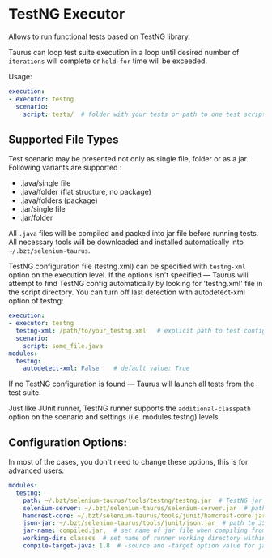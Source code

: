 # TestNG Executor
Allows to run functional tests based on TestNG library.

Taurus can loop test suite execution in a loop until desired number of `iterations` will complete or `hold-for` time
will be exceeded.

Usage:
```yaml
execution:
- executor: testng  
  scenario:
    script: tests/  # folder with your tests or path to one test script
```

## Supported File Types

Test scenario may be presented not only as single file, folder or as a jar. Following variants are supported :

  - .java/single file
  - .java/folder (flat structure, no package)
  - .java/folders (package)
  - .jar/single file
  - .jar/folder

All `.java` files will be compiled and packed into jar file before running tests. All necessary tools will be
downloaded and installed automatically into `~/.bzt/selenium-taurus`.

TestNG configuration file (testng.xml) can be specified with `testng-xml` option on the execution level. If the options isn't specified — Taurus will attempt to find TestNG config automatically by looking for 'testng.xml' file in the script directory. You can turn off last detection with autodetect-xml option of testng:
```yaml
execution:
- executor: testng
  testng-xml: /path/to/your_testng.xml   # explicit path to test config
  scenario:
    script: some_file.java
modules:
  testng:
    autodetect-xml: False    # default value: True
```
If no TestNG configuration is found — Taurus will launch all tests from the test suite.

Just like JUnit runner, TestNG runner supports the `additional-classpath` option on the scenario and settings (i.e. modules.testng) levels.

## Configuration Options:

In most of the cases, you don't need to change these options, this is for advanced users.

```yaml
modules:
  testng:
    path: ~/.bzt/selenium-taurus/tools/testng/testng.jar  # TestNG jar
    selenium-server: ~/.bzt/selenium-taurus/selenium-server.jar  # path to Selenium Standalone Server
    hamcrest-core: ~/.bzt/selenium-taurus/tools/junit/hamcrest-core.jar  # path to Hamcrest lib
    json-jar: ~/.bzt/selenium-taurus/tools/junit/json.jar  # path to JSON lib
    jar-name: compiled.jar,  # set name of jar file when compiling from java source files 
    working-dir: classes  # set name of runner working directory within artifacts dir
    compile-target-java: 1.8  # -source and -target option value for javac
```

